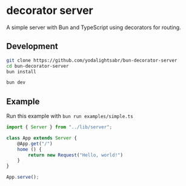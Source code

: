 # decorator server

A simple server with Bun and TypeScript using decorators for routing.

## Development

```sh
git clone https://github.com/yodalightsabr/bun-decorator-server
cd bun-decorator-server
bun install

bun dev
```

## Example

Run this example with `bun run examples/simple.ts`

```ts
import { Server } from "../lib/server";

class App extends Server {
    @App.get("/")
    home () {
        return new Request("Hello, world!")
    }
}

App.serve();

```